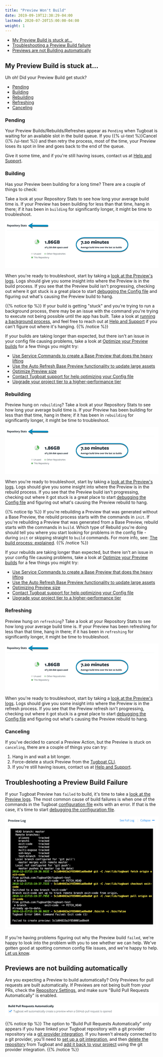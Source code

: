 ```yaml
---
title: "Preview Won't Build"
date: 2019-09-19T12:38:29-04:00
lastmod: 2020-07-20T15:00:00-04:00
weight: 1
---
```


- [My Preview Build is stuck at...](#my-preview-build-is-stuck-at)
- [Troubleshooting a Preview Build failure](#troubleshooting-a-preview-build-failure)
- [Previews are not Building automatically](#previews-are-not-building-automatically)

## My Preview Build is stuck at...

Uh oh! Did your Preview Build get stuck?

- [Pending](#pending)
- [Building](#building)
- [Rebuilding](#rebuilding)
- [Refreshing](#refreshing)
- [Canceling](#canceling)

### Pending

Your Preview Builds/Rebuilds/Refreshes appear as `Pending` when Tugboat is waiting for an available slot in the build
queue. If you {{% ui-text %}}Cancel {{% /ui-text %}} and then retry the process, most of the time, your Preview loses
its spot in line and goes back to the end of the queue.

Give it some time, and if you're still having issues, contact us at [Help and Support](/support/).

### Building

Has your Preview been building for a long time? There are a couple of things to check:

Take a look at your Repository Stats to see how long your average build time is. If your Preview has been building for
less than that time, hang in there; if it has been in `building` for significantly longer, it might be time to
troubleshoot.

![View average build time in Repository Stats](/_images/repo-stats-build-time.png)

When you're ready to troubleshoot, start by taking a
[look at the Preview's logs](../debug-config-file/#how-to-check-the-preview-logs). Logs should give you some insight
into where the Preview is in the build process. If you see that the Preview build isn't progressing, checking out where
it got stuck is a great place to start [debugging the Config file](../debug-config-file/) and figuring out what's
causing the Preview build to hang.

{{% notice tip %}} If your build is getting "stuck" and you're trying to run a background process, there may be an issue
with the command you're trying to execute not being possible until the app has built. Take a look at
[running a background process](/setting-up-services/how-to-set-up-services/running-a-background-process/), and feel free
to reach out at [Help and Support](/support/) if you can't figure out where it's hanging. {{% /notice %}}

If your builds are taking longer than expected, but there isn't an issue in your config file causing problems, take a
look at [Optimize your Preview builds](/building-a-preview/preview-deep-dive/optimize-preview-builds/) for a few things
you might try:

- [Use Service Commands to create a Base Preview that does the heavy lifting](/building-a-preview/preview-deep-dive/optimize-preview-builds/#use-service-commands-to-create-a-base-preview-that-does-the-heavy-lifting)
- [Use the Auto Refresh Base Preview functionality to update large assets](/building-a-preview/preview-deep-dive/optimize-preview-builds/#use-the-auto-refresh-base-preview-functionality-to-update-large-assets)
- [Optimize Preview size](/building-a-preview/preview-deep-dive/optimize-preview-builds/#optimizing-preview-size)
- [Contact Tugboat support for help optimizing your Config file](/building-a-preview/preview-deep-dive/optimize-preview-builds/#contact-tugboat-support-for-help-optimizing-your-config-file)
- [Upgrade your project tier to a higher-performance tier](/building-a-preview/preview-deep-dive/optimize-preview-builds/#upgrade-your-project-tier-to-a-higher-performance-tier)

### Rebuilding

Preview hung on `rebuilding`? Take a look at your Repository Stats to see how long your average build time is. If your
Preview has been building for less than that time, hang in there; if it has been in `rebuilding` for significantly
longer, it might be time to troubleshoot.

![View average build time in Repository Stats](/_images/repo-stats-build-time.png)

When you're ready to troubleshoot, start by taking a
[look at the Preview's logs](../debug-config-file/#how-to-check-the-preview-logs). Logs should give you some insight
into where the Preview is in the rebuild process. If you see that the Preview build isn't progressing, checking out
where it got stuck is a great place to start [debugging the Config file](../debug-config-file/) and figuring out what's
causing the Preview rebuild to hang.

{{% notice tip %}} If you're rebuilding a Preview that was generated without a Base Preview, the rebuild process starts
with the commands in `init`. If you're rebuilding a Preview that was generated from a Base Preview, rebuild starts with
the commands in `build`. Which type of Rebuild you're doing should tell you where you start looking for problems in the
config file - during `init` or skipping straight to `build` commands. For more info, see:
[The build process: explained](/building-a-preview/preview-deep-dive/how-previews-work/#the-build-process-explained).
{{% /notice %}}

If your rebuilds are taking longer than expected, but there isn't an issue in your config file causing problems, take a
look at [Optimize your Preview builds](/building-a-preview/preview-deep-dive/optimize-preview-builds/) for a few things
you might try:

- [Use Service Commands to create a Base Preview that does the heavy lifting](/building-a-preview/preview-deep-dive/optimize-preview-builds/#use-service-commands-to-create-a-base-preview-that-does-the-heavy-lifting)
- [Use the Auto Refresh Base Preview functionality to update large assets](/building-a-preview/preview-deep-dive/optimize-preview-builds/#use-the-auto-refresh-base-preview-functionality-to-update-large-assets)
- [Optimizing Preview size](/building-a-preview/preview-deep-dive/optimize-preview-builds/#optimizing-preview-size)
- [Contact Tugboat support for help optimizing your Config file](/building-a-preview/preview-deep-dive/optimize-preview-builds/#contact-tugboat-support-for-help-optimizing-your-config-file)
- [Upgrade your project tier to a higher-performance tier](/building-a-preview/preview-deep-dive/optimize-preview-builds/#upgrade-your-project-tier-to-a-higher-performance-tier)

### Refreshing

Preview hung on `refreshing`? Take a look at your Repository Stats to see how long your average build time is. If your
Preview has been refreshing for less than that time, hang in there; if it has been in `refreshing` for significantly
longer, it might be time to troubleshoot.

![View average build time in Repository Stats](/_images/repo-stats-build-time.png)

When you're ready to troubleshoot, start by taking a
[look at the Preview's logs](../debug-config-file/#how-to-check-the-preview-logs). Logs should give you some insight
into where the Preview is in the refresh process. If you see that the Preview refresh isn't progressing, checking out
where it got stuck is a great place to start [debugging the Config file](../debug-config-file/) and figuring out what's
causing the Preview rebuild to hang.

### Canceling

If you've decided to cancel a Preview Action, but the Preview is stuck on `canceling`, there are a couple of things you
can try:

1. Hang in and wait a bit longer.
2. Force-delete a stuck Preview from the [Tugboat CLI](/tugboat-cli/).
3. If you're still having issues, contact us at [Help and Support](/support/).

## Troubleshooting a Preview Build Failure

If your Tugboat Preview has `failed` to build, it's time to take a
[look at the Preview logs](../debug-config-file/#how-to-check-the-preview-logs). The most common cause of build failures
is when one of the commands in the Tugboat [configuration file](/setting-up-tugboat/create-a-tugboat-config-file/) exits
with an error. If that is the case, it's time to start [debugging the configuration file](../debug-config-file/).

![Failed Preview Log](/_images/failed-log.png)

If you're having problems figuring out why the Preview build `failed`, we're happy to look into the problem with you to
see whether we can help. We've gotten good at spotting common config file issues, and we're happy to help.
[Let us know](https://tugboat.qa/support).

## Previews are not building automatically

Are you expecting a Preview to build automatically? Only Previews for pull requests are built automatically. If Previews
are not being built from your PRs, check the [Repository Settings](/setting-up-tugboat/select-repo-settings/), and make
sure "Build Pull Requests Automatically" is enabled.

![Build Pull Requests Automatically](/_images/pr-probe.png)

{{% notice tip %}} The option to "Build Pull Requests Automatically" only appears if you have linked your Tugboat
repository with a git provider repository via a
[git provider integration](/setting-up-tugboat/connect-with-your-provider/). If you haven't already connected to a git
provider, you'll need to
[set up a git integration](/setting-up-tugboat/connect-with-your-provider/#adding-a-link-to-a-git-provider), and then
[delete the repository](/setting-up-tugboat/select-repo-settings/#delete-the-repository) from Tugboat and
[add it back to your project](/setting-up-tugboat/add-repos-to-the-project/) using the git provider integration.
{{% /notice %}}
